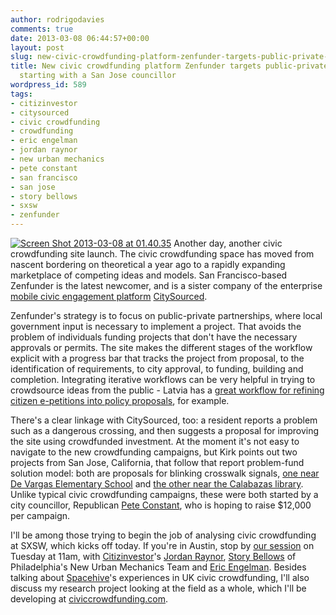 ```yaml
---
author: rodrigodavies
comments: true
date: 2013-03-08 06:44:57+00:00
layout: post
slug: new-civic-crowdfunding-platform-zenfunder-targets-public-private-partnerships-starting-with-a-san-jose-councillor
title: New civic crowdfunding platform Zenfunder targets public-private partnerships,
  starting with a San Jose councillor
wordpress_id: 589
tags:
- citizinvestor
- citysourced
- civic crowdfunding
- crowdfunding
- eric engelman
- jordan raynor
- new urban mechanics
- pete constant
- san francisco
- san jose
- story bellows
- sxsw
- zenfunder
---
```


[![Screen Shot 2013-03-08 at 01.40.35](http://rodrigodavies.com/blog/wp-content/uploads/2013/03/zenfunder.png)](http://rodrigodavies.com/blog/wp-content/uploads/2013/03/zenfunder.png)
Another day, another civic crowdfunding site launch. The civic crowdfunding space has moved from nascent bordering on theoretical a year ago to a rapidly expanding marketplace of competing ideas and models. San Francisco-based Zenfunder is the latest newcomer, and is a sister company of the enterprise [mobile civic engagement platform](http://www.citysourced.com/neighborhood/2282/us/california/santa-clara-county) [CitySourced](http://www.citysourced.com). 

Zenfunder's strategy is to focus on public-private partnerships, where local government input is necessary to implement a project. That avoids the problem of individuals funding projects that don't have the necessary approvals or permits. The site makes the different stages of the workflow explicit with a progress bar that tracks the project from proposal, to the identification of requirements, to city approval, to funding, building and completion. Integrating iterative workflows can be very helpful in trying to crowdsource ideas from the public - Latvia has a [great workflow for refining citizen e-petitions into policy proposals](http://rodrigodavies.com/blog/2012/05/08/how-latvia-turns-online-petitions-into-policy/), for example. 

There's a clear linkage with CitySourced, too: a resident reports a problem such as a dangerous crossing, and then suggests a proposal for improving the site using crowdfunded investment. At the moment it's not easy to navigate to the new crowdfunding campaigns, but Kirk points out two projects from San Jose, California, that follow that report problem-fund solution model: both are proposals for blinking crosswalk signals, [one near De Vargas Elementary School](http://www.citysourced.com/zenfund/1/unsafe-crosswalk-in-front-of-de-vargas-elementary-school) and [the other near the Calabazas library](http://www.citysourced.com/zenfund/2/unsafe-crosswalk-near-the-calabazas-library). Unlike typical civic crowdfunding campaigns, these were both started by a city councillor, Republican [Pete Constant](http://www.sjdistrict1.com/), who is hoping to raise $12,000 per campaign.

I'll be among those trying to begin the job of analysing civic crowdfunding at SXSW, which kicks off today. If you're in Austin, stop by [our session](http://schedule.sxsw.com/2013/events/event_IAP984) on Tuesday at 11am, with [Citizinvestor](http://www.citizinvestor.com)'s [Jordan Raynor](https://twitter.com/JordanRaynor), [Story Bellows](https://twitter.com/storybellows) of Philadelphia's New Urban Mechanics Team and [Eric Engelman](http://www.linkedin.com/pub/eric-engelman/5/9a5/424). Besides talking about [Spacehive](http://www.spacehive.com)'s experiences in UK civic crowdfunding, I'll also discuss my research project looking at the field as a whole, which I'll be developing at [civiccrowdfunding.com](http://www.civiccrowdfunding.com).

